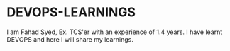 # DEVOPS-LEARNINGS
I am Fahad Syed, Ex. TCS'er with an experience of 1.4 years. I have learnt DEVOPS and here I will share my learnings.
